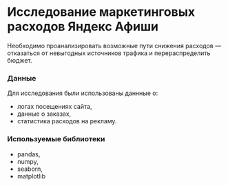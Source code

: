 # Исследование маркетинговых расходов Яндекс Афиши

Необходимо проанализировать возможные пути снижения расходов — отказаться от невыгодных источников трафика и перераспределить бюджет.

### Данные
Для исследования были использованы даннные о:
* логах посещениях сайта,
* данные о заказах,
* статистика расходов на рекламу.

### Используемые библиотеки
* pandas,
* numpy,
* seaborn,
* matplotlib
